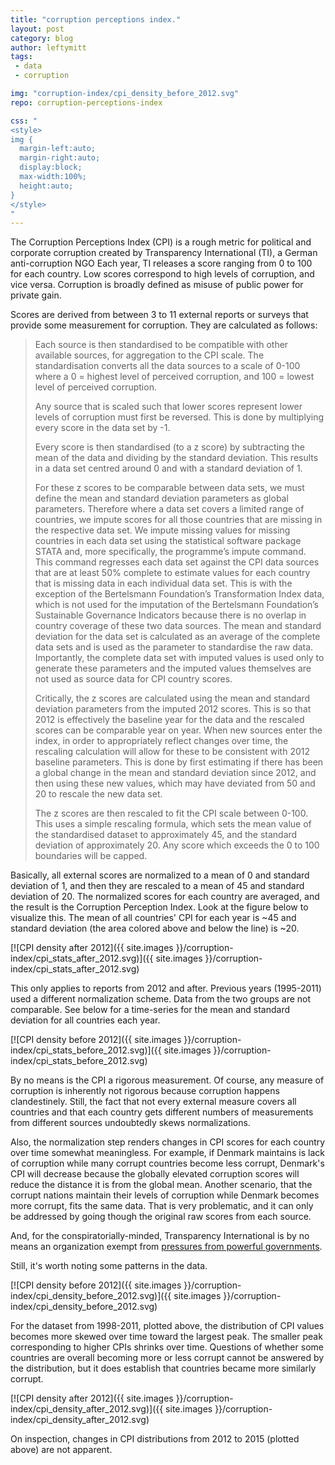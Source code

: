 ```yaml
---
title: "corruption perceptions index."
layout: post
category: blog
author: leftymitt
tags: 
 - data
 - corruption

img: "corruption-index/cpi_density_before_2012.svg"
repo: corruption-perceptions-index

css: "
<style>
img {
  margin-left:auto;
  margin-right:auto;
  display:block;
  max-width:100%;
  height:auto;
}
</style>
"
---
```


The Corruption Perceptions Index (CPI) is a rough metric for political and
corporate corruption created by Transparency International (TI), a German
anti-corruption NGO Each year, TI releases a score ranging from 0 to 100 for
each country. Low scores correspond to high levels of corruption, and vice
versa. Corruption is broadly defined as misuse of public power for private
gain. 

Scores are derived from between 3 to 11 external reports or surveys that
provide some measurement for corruption. They are calculated as follows: 

> Each source is then standardised to be compatible with other available
> sources, for aggregation to the CPI scale. The standardisation converts all
> the data sources to a scale of 0-100 where a 0 = highest level of perceived
> corruption, and 100 = lowest level of perceived corruption. 
> 
> Any source that is scaled such that lower scores represent lower levels of
> corruption must first be reversed. This is done by multiplying every score in
> the data set by -1. 
> 
> Every score is then standardised (to a z score) by subtracting the mean of
> the data and dividing by the standard deviation. This results in a data set
> centred around 0 and with a standard deviation of 1. 
> 
> For these z scores to be comparable between data sets, we must define the
> mean and standard deviation parameters as global parameters. Therefore where
> a data set covers a limited range of countries, we impute scores for all
> those countries that are missing in the respective data set. We impute
> missing values for missing countries in each data set using the statistical
> software package STATA and, more specifically, the programme’s impute
> command. This command regresses each data set against the CPI data sources
> that are at least 50% complete to estimate values for each country that is
> missing data in each individual data set. This is with the exception of the
> Bertelsmann Foundation’s Transformation Index data, which is not used for the
> imputation of the Bertelsmann Foundation’s Sustainable Governance Indicators
> because there is no overlap in country coverage of these two data sources.
> The mean and standard deviation for the data set is calculated as an average
> of the complete data sets and is used as the parameter to standardise the raw
> data. Importantly, the complete data set with imputed values is used only to
> generate these parameters and the imputed values themselves are not used as
> source data for CPI country scores. 
> 
> Critically, the z scores are calculated using the mean and standard deviation
> parameters from the imputed 2012 scores. This is so that 2012 is effectively
> the baseline year for the data and the rescaled scores can be comparable year
> on year. When new sources enter the index, in order to appropriately reflect
> changes over time, the rescaling calculation will allow for these to be
> consistent with 2012 baseline parameters. This is done by first estimating if
> there has been a global change in the mean and standard deviation since 2012,
> and then using these new values, which may have deviated from 50 and 20 to
> rescale the new data set. 
> 
> The z scores are then rescaled to fit the CPI scale between 0-100. This uses
> a simple rescaling formula, which sets the mean value of the standardised
> dataset to approximately 45, and the standard deviation of approximately 20.
> Any score which exceeds the 0 to 100 boundaries will be capped.


Basically, all external scores are normalized to a mean of 0 and standard
deviation of 1, and then they are rescaled to a mean of 45 and standard
deviation of 20. The normalized scores for each country are averaged, and the
result is the Corruption Perception Index. Look at the figure below to
visualize this. The mean of all countries' CPI for each year is ~45 and
standard deviation (the area colored above and below the line) is ~20.

[![CPI density after 2012]({{ site.images
}}/corruption-index/cpi_stats_after_2012.svg)]({{ site.images
}}/corruption-index/cpi_stats_after_2012.svg)

This only applies to reports from 2012 and after. Previous years (1995-2011)
used a different normalization scheme. Data from the two groups are not
comparable. See below for a time-series for the mean and standard deviation for
all countries each year.

[![CPI density before 2012]({{ site.images
}}/corruption-index/cpi_stats_before_2012.svg)]({{ site.images
}}/corruption-index/cpi_stats_before_2012.svg)

By no means is the CPI a rigorous measurement. Of course, any measure of
corruption is inherently not rigorous because corruption happens clandestinely.
Still, the fact that not every external measure covers all countries and that
each country gets different numbers of measurements from different sources
undoubtedly skews normalizations. 

Also, the normalization step renders changes in CPI scores for each country
over time somewhat meaningless. For example, if Denmark maintains is lack of
corruption while many corrupt countries become less corrupt, Denmark's CPI will
decrease because the globally elevated corruption scores will reduce the
distance it is from the global mean. Another scenario, that the corrupt nations
maintain their levels of corruption while Denmark becomes more corrupt, fits
the same data. That is very problematic, and it can only be addressed by going
though the original raw scores from each source.

And, for the conspiratorially-minded, Transparency International is by no means
an organization exempt from [pressures from powerful
governments](https://en.wikipedia.org/wiki/Transparency_International#Refusal_to_support_Edward_Snowden). 

Still, it's worth noting some patterns in the data. 

[![CPI density before 2012]({{ site.images
}}/corruption-index/cpi_density_before_2012.svg)]({{ site.images
}}/corruption-index/cpi_density_before_2012.svg)

For the dataset from 1998-2011, plotted above, the distribution of CPI values
becomes more skewed over time toward the largest peak. The smaller peak
corresponding to higher CPIs shrinks over time. Questions of whether some
countries are overall becoming more or less corrupt cannot be answered by the
distribution, but it does establish that countries became more similarly
corrupt. 

[![CPI density after 2012]({{ site.images
}}/corruption-index/cpi_density_after_2012.svg)]({{ site.images
}}/corruption-index/cpi_density_after_2012.svg)

On inspection, changes in CPI distributions from 2012 to 2015 (plotted above)
are not apparent. 
